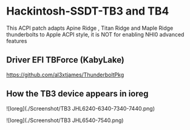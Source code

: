 # Hackintosh-SSDT-TB3 and TB4
 This ACPI patch adapts Apine Ridge , Titan Ridge and Maple Ridge thunderbolts to Apple ACPI style, it is NOT for enabling NHI0 advanced features
 
 ## Driver EFI TBForce (KabyLake)
 https://github.com/al3xtjames/ThunderboltPkg

 ## How the TB3 device appears in ioreg

 ![Ioreg](./Screenshot/TB3 JHL6240-6340-7340-7440.png)
 
![Ioreg](./Screenshot/TB3 JHL6540-7540.png)
